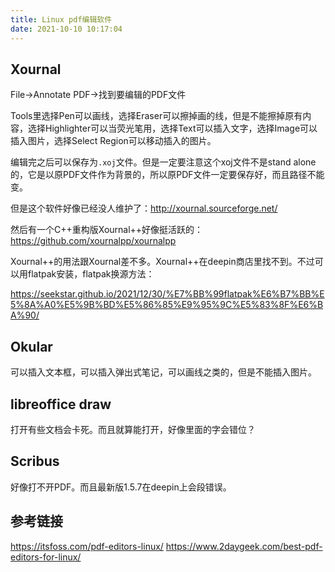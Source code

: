 ```yaml
---
title: Linux pdf编辑软件
date: 2021-10-10 10:17:04
---
```


## Xournal

File->Annotate PDF->找到要编辑的PDF文件

Tools里选择Pen可以画线，选择Eraser可以擦掉画的线，但是不能擦掉原有内容，选择Highlighter可以当荧光笔用，选择Text可以插入文字，选择Image可以插入图片，选择Select Region可以移动插入的图片。

编辑完之后可以保存为```.xoj```文件。但是一定要注意这个xoj文件不是stand alone的，它是以原PDF文件作为背景的，所以原PDF文件一定要保存好，而且路径不能变。

但是这个软件好像已经没人维护了：<http://xournal.sourceforge.net/>

然后有一个C++重构版Xournal++好像挺活跃的：<https://github.com/xournalpp/xournalpp>

Xournal++的用法跟Xournal差不多。Xournal++在deepin商店里找不到。不过可以用flatpak安装，flatpak换源方法：

<https://seekstar.github.io/2021/12/30/%E7%BB%99flatpak%E6%B7%BB%E5%8A%A0%E5%9B%BD%E5%86%85%E9%95%9C%E5%83%8F%E6%BA%90/>

## Okular

可以插入文本框，可以插入弹出式笔记，可以画线之类的，但是不能插入图片。

## libreoffice draw

打开有些文档会卡死。而且就算能打开，好像里面的字会错位？


## Scribus

好像打不开PDF。而且最新版1.5.7在deepin上会段错误。

## 参考链接

<https://itsfoss.com/pdf-editors-linux/>
<https://www.2daygeek.com/best-pdf-editors-for-linux/>
